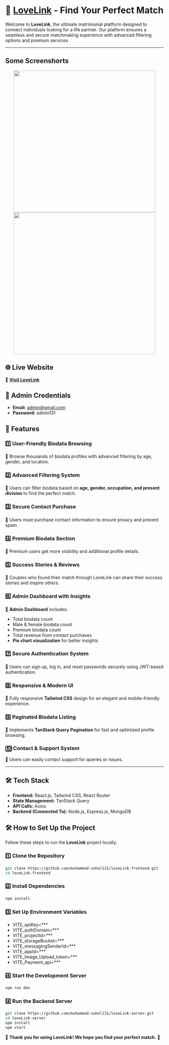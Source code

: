# 💍 [LoveLink](https://lovelink-5e84a.web.app) - Find Your Perfect Match  

Welcome to **LoveLink**, the ultimate matrimonial platform designed to connect individuals looking for a life partner. Our platform ensures a seamless and secure matchmaking experience with advanced filtering options and premium services.

---

## Some Screenshorts
<div align="center">
  <img height="450" src="https://i.ibb.co.com/wrhjJswS/love-Link1.png"  />
  <img height="450" src="https://i.ibb.co.com/MyS4CSLd/love-Link-2.png"  />
</div> 

## 🌐 Live Website  
🔗 **[Visit LoveLink](https://lovelink-5e84a.web.app)**  

## 🔑 Admin Credentials  
- **Email:** admin@gmail.com  
- **Password:** admin131 

## 🚀 Features  

### **1️⃣ User-Friendly Biodata Browsing**  
🔹 Browse thousands of biodata profiles with advanced filtering by age, gender, and location.  

### **2️⃣ Advanced Filtering System**  
🔹 Users can filter biodata based on **age, gender, occupation, and present division** to find the perfect match.  

### **3️⃣ Secure Contact Purchase**  
🔹 Users must purchase contact information to ensure privacy and prevent spam.  

### **4️⃣ Premium Biodata Section**  
🔹 Premium users get more visibility and additional profile details.  

### **5️⃣ Success Stories & Reviews**  
🔹 Couples who found their match through LoveLink can share their success stories and inspire others.  

### **6️⃣ Admin Dashboard with Insights**  
🔹 **Admin Dashboard** includes:  
   - Total biodata count  
   - Male & female biodata count  
   - Premium biodata count  
   - Total revenue from contact purchases  
   - **Pie chart visualization** for better insights  

### **7️⃣ Secure Authentication System**  
🔹 Users can sign up, log in, and reset passwords securely using JWT-based authentication.  

### **8️⃣ Responsive & Modern UI**  
🔹 Fully responsive **Tailwind CSS** design for an elegant and mobile-friendly experience.  

### **9️⃣ Paginated Biodata Listing**  
🔹 Implements **TanStack Query Pagination** for fast and optimized profile browsing.  

### **🔟 Contact & Support System**  
🔹 Users can easily contact support for queries or issues.  

---

## 🛠️ Tech Stack  
- **Frontend:** React.js, Tailwind CSS, React Router  
- **State Management:** TanStack Query  
- **API Calls:** Axios  
- **Backend (Connected To):** Node.js, Express.js, MongoDB  

## 🛠️ How to Set Up the Project  

Follow these steps to run the **LoveLink** project locally.  

### 1️⃣ Clone the Repository  

```sh
git clone https://github.com/muhammad-sohel131/loveLink-frontend.git
cd loveLink-frontend
```
### 2️⃣ Install Dependencies
```sh
npm install
```
### 3️⃣ Set Up Environment Variables
- VITE_apiKey=***
- VITE_authDomain=***
- VITE_projectId=***
- VITE_storageBucket=***
- VITE_messagingSenderId=***
- VITE_appId=***
- VITE_Image_Upload_token=***
- VITE_Payment_api=***

### 4️⃣ Start the Development Server
```sh
npm run dev
```
### 4️⃣ Run the Backend Server
```sh
git clone https://github.com/muhammad-sohel131/loveLink-server.git
cd loveLink-server
npm install
npm start
```

💙 **Thank you for using LoveLink! We hope you find your perfect match.** 🎉  
